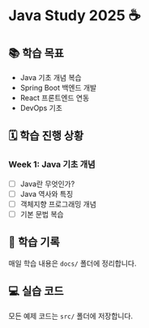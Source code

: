 # Java Study 2025 ☕

## 📚 학습 목표

- Java 기초 개념 복습
- Spring Boot 백엔드 개발
- React 프론트엔드 연동
- DevOps 기초

## 🗓️ 학습 진행 상황

### Week 1: Java 기초 개념

- [ ] Java란 무엇인가?
- [ ] Java 역사와 특징
- [ ] 객체지향 프로그래밍 개념
- [ ] 기본 문법 복습

## 📖 학습 기록

매일 학습 내용은 `docs/` 폴더에 정리합니다.

## 💻 실습 코드

모든 예제 코드는 `src/` 폴더에 저장합니다.
